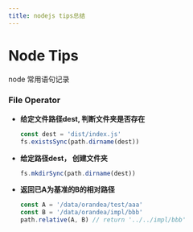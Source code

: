 ```yaml
---
title: nodejs tips总结
---
```




# Node Tips

node 常用语句记录



### File Operator

* **给定文件路径dest, 判断文件夹是否存在**

  ```js
  const dest = 'dist/index.js'
  fs.existsSync(path.dirname(dest))
  ```

* **给定路径dest， 创建文件夹**

  ```js
  fs.mkdirSync(path.dirname(dest))
  ```

* **返回已A为基准的B的相对路径**

  ```js
  const A = '/data/orandea/test/aaa'
  const B = '/data/orandea/impl/bbb'
  path.relative(A, B) // return '../../impl/bbb'
  ```






